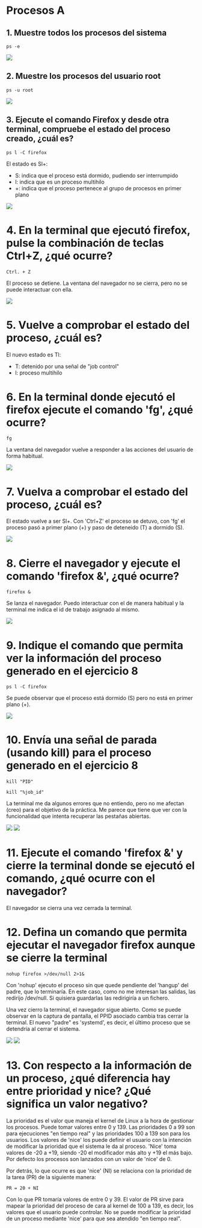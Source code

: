 # Procesos A

## 1. Muestre todos los procesos del sistema

    ps -e

<img src="img/ps_e.png">

## 2. Muestre los procesos del usuario root

    ps -u root

<img src="img/ps_u.png">

## 3. Ejecute el comando Firefox y desde otra terminal, compruebe el estado del proceso creado, ¿cuál es?

    ps l -C firefox

El estado es Sl+:
<ul>
    <li>S: indica que el proceso está dormido, pudiendo ser interrumpido</li>
    <li>l: indica que es un proceso multihilo</li>
    <li>+: indica que el proceso pertenece al grupo de procesos en primer plano</li> 
</ul>
<img src="img/3.ps_l_C.png">

# 4. En la terminal que ejecutó firefox, pulse la combinación de teclas Ctrl+Z, ¿qué ocurre?

    Ctrl. + Z

El proceso se detiene. La ventana del navegador no se cierra, pero no se puede interactuar con ella.

<img src="img/4.Ctrl_Z.png">

# 5. Vuelve a comprobar el estado del proceso, ¿cuál es?

El nuevo estado es Tl:
<ul>
    <li>T: detenido por una señal de "job control"</li>
    <li>l: proceso multihilo</li>
</ul>

# 6. En la terminal donde ejecutó el firefox ejecute el comando 'fg', ¿qué ocurre?

    fg

La ventana del navegador vuelve a responder a las acciones del usuario de forma habitual. 

<img src="img/5.fg.png">

# 7. Vuelva a comprobar el estado del proceso, ¿cuál es?

El estado vuelve a ser Sl+. Con 'Ctrl+Z' el proceso se detuvo, con 'fg' el proceso pasó a primer plano (+) y paso de deteneido (T) a dormido (S).

<img src="img/6.fg_estado.png">

# 8. Cierre el navegador y ejecute el comando 'firefox &', ¿qué ocurre?

    firefox &

Se lanza el navegador. Puedo interactuar con el de manera habitual y la terminal me indica el id de trabajo asignado al mismo.

<img src="img/7.firefox_&.png">

# 9. Indique el comando que permita ver la información del proceso generado en el ejercicio 8

    ps l -C firefox

Se puede observar que el proceso está dormido (S) pero no está en primer plano (+).

<img src="img/8.firefox_&_status.png">

# 10. Envía una señal de parada (usando kill) para el proceso generado en el ejercicio 8

    kill "PID" 

    kill "%job_id"

La terminal me da algunos errores que no entiendo, pero no me afectan (creo) para el objetivo de la práctica. Me parece que tiene que ver con la funcionalidad que intenta recuperar las pestañas abiertas.

<img src="img/9.kill.png">
<img src="img/10.kill_job.png">

# 11. Ejecute el comando 'firefox &' y cierre la terminal donde se ejecutó el comando, ¿qué ocurre con el navegador?

El navegador se cierra una vez cerrada la terminal.

# 12. Defina un comando que permita ejecutar el navegador firefox aunque se cierre la terminal

    nohup firefox >/dev/null 2>1& 

Con 'nohup' ejecuto el proceso sin que quede pendiente del 'hangup' del padre, que lo terminaría. En este caso, como no me interesan las salidas, las redirijo /dev/null. Si quisiera guardarlas las redirigiría a un fichero.

Una vez cierro la terminal, el navegador sigue abierto. Como se puede observar en la captura de pantalla, el PPID asociado cambia tras cerrar la terminal. El nuevo "padre" es 'systemd', es decir, el último proceso que se detendría al cerrar el sistema. 

<img src="img/11.nohup_1.png">
<img src="img/12.nohup_2.png">

# 13. Con respecto a la información de un proceso, ¿qué diferencia hay entre prioridad y nice? ¿Qué significa un valor negativo?

La prioridad es el valor que maneja el kernel de Linux a la hora de gestionar los procesos. Puede tomar valores entre 0 y 139. Las prioridades 0 a 99 son para ejecuciones "en tiempo real" y las prioridades 100 a 139 son para los usuarios. Los valores de 'nice' los puede definir el usuario con la intención de modificar la prioridad que el sistema le da al proceso. 'Nice' toma valores de -20 a +19, siendo -20 el modificador más alto y +19 el más bajo. Por defecto los procesos son lanzados con un valor de 'nice' de 0.

Por detrás, lo que ocurre es que 'nice' (NI) se relaciona con la prioridad de la tarea (PR) de la siguiente manera:

    PR = 20 + NI

Con lo que PR tomaría valores de entre 0 y 39. El valor de PR sirve para mapear la prioridad del proceso de cara al kernel de 100 a 139, es decir, los valores que el usuario puede controlar. No se puede modificar la prioridad de un proceso mediante 'nice' para que sea atendido "en tiempo real".

